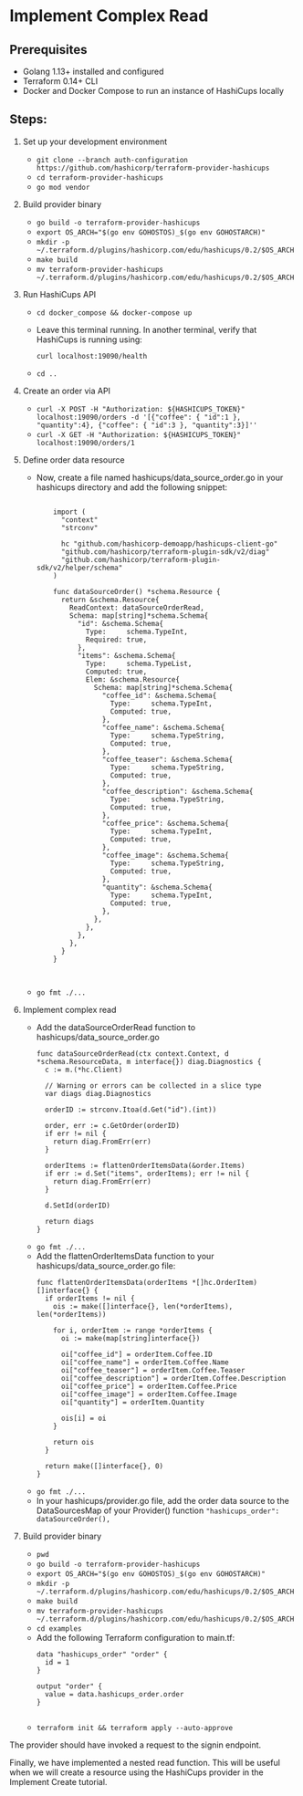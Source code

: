 # Implement Complex Read

## Prerequisites

- Golang 1.13+ installed and configured
- Terraform 0.14+ CLI 
- Docker and Docker Compose to run an instance of HashiCups locally

## Steps:

1. Set up your development environment

    - `git clone --branch auth-configuration  https://github.com/hashicorp/terraform-provider-hashicups`
    - `cd terraform-provider-hashicups`
    - `go mod vendor`

2. Build provider binary

    - `go build -o terraform-provider-hashicups`
    - `export OS_ARCH="$(go env GOHOSTOS)_$(go env GOHOSTARCH)"`
    - `mkdir -p ~/.terraform.d/plugins/hashicorp.com/edu/hashicups/0.2/$OS_ARCH`
    - `make build`
    - `mv terraform-provider-hashicups ~/.terraform.d/plugins/hashicorp.com/edu/hashicups/0.2/$OS_ARCH`


3. Run HashiCups API

    - `cd docker_compose && docker-compose up`
    - Leave this terminal running. In another terminal, verify that HashiCups is running using:
        
        `curl localhost:19090/health`
    - `cd ..`
       
4. Create an order via API

    - `curl -X POST -H "Authorization: ${HASHICUPS_TOKEN}" localhost:19090/orders -d '[{"coffee": { "id":1 }, "quantity":4}, {"coffee": { "id":3 }, "quantity":3}]''`
    - `curl -X GET -H "Authorization: ${HASHICUPS_TOKEN}" localhost:19090/orders/1`
    
    
5. Define order data resource

    - Now, create a file named hashicups/data_source_order.go in your hashicups directory and add the following snippet:
    
        ```package hashicups

            import (
              "context"
              "strconv"

              hc "github.com/hashicorp-demoapp/hashicups-client-go"
              "github.com/hashicorp/terraform-plugin-sdk/v2/diag"
              "github.com/hashicorp/terraform-plugin-sdk/v2/helper/schema"
            )

            func dataSourceOrder() *schema.Resource {
              return &schema.Resource{
                ReadContext: dataSourceOrderRead,
                Schema: map[string]*schema.Schema{
                  "id": &schema.Schema{
                    Type:     schema.TypeInt,
                    Required: true,
                  },
                  "items": &schema.Schema{
                    Type:     schema.TypeList,
                    Computed: true,
                    Elem: &schema.Resource{
                      Schema: map[string]*schema.Schema{
                        "coffee_id": &schema.Schema{
                          Type:     schema.TypeInt,
                          Computed: true,
                        },
                        "coffee_name": &schema.Schema{
                          Type:     schema.TypeString,
                          Computed: true,
                        },
                        "coffee_teaser": &schema.Schema{
                          Type:     schema.TypeString,
                          Computed: true,
                        },
                        "coffee_description": &schema.Schema{
                          Type:     schema.TypeString,
                          Computed: true,
                        },
                        "coffee_price": &schema.Schema{
                          Type:     schema.TypeInt,
                          Computed: true,
                        },
                        "coffee_image": &schema.Schema{
                          Type:     schema.TypeString,
                          Computed: true,
                        },
                        "quantity": &schema.Schema{
                          Type:     schema.TypeInt,
                          Computed: true,
                        },
                      },
                    },
                  },
                },
              }
            }


    
    - `go fmt ./...`
    
    
6. Implement complex read
        
    - Add the dataSourceOrderRead function to hashicups/data_source_order.go
        ```
        func dataSourceOrderRead(ctx context.Context, d *schema.ResourceData, m interface{}) diag.Diagnostics {
          c := m.(*hc.Client)

          // Warning or errors can be collected in a slice type
          var diags diag.Diagnostics

          orderID := strconv.Itoa(d.Get("id").(int))

          order, err := c.GetOrder(orderID)
          if err != nil {
            return diag.FromErr(err)
          }

          orderItems := flattenOrderItemsData(&order.Items)
          if err := d.Set("items", orderItems); err != nil {
            return diag.FromErr(err)
          }

          d.SetId(orderID)

          return diags
        }

    - `go fmt ./...`
    - Add the flattenOrderItemsData function to your hashicups/data_source_order.go file:
        ```
        func flattenOrderItemsData(orderItems *[]hc.OrderItem) []interface{} {
          if orderItems != nil {
            ois := make([]interface{}, len(*orderItems), len(*orderItems))

            for i, orderItem := range *orderItems {
              oi := make(map[string]interface{})

              oi["coffee_id"] = orderItem.Coffee.ID
              oi["coffee_name"] = orderItem.Coffee.Name
              oi["coffee_teaser"] = orderItem.Coffee.Teaser
              oi["coffee_description"] = orderItem.Coffee.Description
              oi["coffee_price"] = orderItem.Coffee.Price
              oi["coffee_image"] = orderItem.Coffee.Image
              oi["quantity"] = orderItem.Quantity

              ois[i] = oi
            }

            return ois
          }

          return make([]interface{}, 0)
        }

    - `go fmt ./...`
    - In your hashicups/provider.go file, add the order data source to the DataSourcesMap of your Provider() function
        `"hashicups_order":       dataSourceOrder(),`
  

2. Build provider binary

    - `pwd`
    - `go build -o terraform-provider-hashicups`
    - `export OS_ARCH="$(go env GOHOSTOS)_$(go env GOHOSTARCH)"`
    - `mkdir -p ~/.terraform.d/plugins/hashicorp.com/edu/hashicups/0.2/$OS_ARCH`
    - `make build`
    - `mv terraform-provider-hashicups ~/.terraform.d/plugins/hashicorp.com/edu/hashicups/0.2/$OS_ARCH`
    - `cd examples`
    - Add the following Terraform configuration to main.tf:
        ```
        data "hashicups_order" "order" {
          id = 1
        }

        output "order" {
          value = data.hashicups_order.order
        }

        
    - `terraform init && terraform apply --auto-approve`

    
The provider should have invoked a request to the signin endpoint.   

Finally, we have implemented a nested read function. This will be useful when we will create a resource using the HashiCups provider in the Implement Create tutorial.
